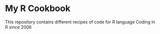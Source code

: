 My R Cookbook
==========

This repository contains different recipes of code for R language
Coding in R since 2006


